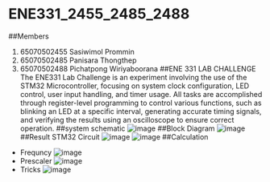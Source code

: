 # ENE331_2455_2485_2488
##Members
1. 65070502455 Sasiwimol Prommin
2. 65070502485 Panisara Thongthep
3. 65070502488 Pichatpong Wiriyaboorana
##ENE 331 LAB CHALLENGE
The ENE331 Lab Challenge is an experiment involving the use of the STM32 Microcontroller, focusing on system clock configuration, LED control, user input handling, and timer usage. All tasks are accomplished through register-level programming to control various functions, such as blinking an LED at a specific interval, generating accurate timing signals, and verifying the results using an oscilloscope to ensure correct operation.
##system schematic
![image](https://github.com/user-attachments/assets/cdf22c61-a5ea-4745-abda-04aad9c6cde1)
##Block Diagram
![image](https://github.com/user-attachments/assets/c1ba8bc3-cd10-4708-8f1d-5df1c1c531c8)
##Result
STM32 Circuit
![image](https://github.com/user-attachments/assets/58eed47a-3398-4853-b67b-c838bb0168f0)
![image](https://github.com/user-attachments/assets/22baf6f5-e11a-461e-a90e-ff785d879428)
##Calculation
- Frequncy
![image](https://github.com/user-attachments/assets/f3c041aa-ac42-42a6-8e72-2cdd1682014f)
- Prescaler
![image](https://github.com/user-attachments/assets/2d04546e-da81-4fd9-8ed8-dd0137334a07)
- Tricks
![image](https://github.com/user-attachments/assets/770239a6-a351-4b94-b9ab-7e45a1bb3026)

